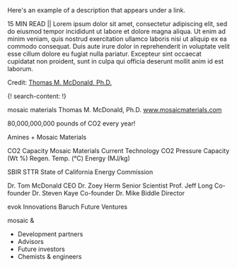 Here's an example of a description that appears under a link.

15 MIN READ || Lorem ipsum dolor sit amet, consectetur adipiscing elit, sed do eiusmod tempor incididunt ut labore et dolore magna aliqua. Ut enim ad minim veniam, quis nostrud exercitation ullamco laboris nisi ut aliquip ex ea commodo consequat. Duis aute irure dolor in reprehenderit in voluptate velit esse cillum dolore eu fugiat nulla pariatur. Excepteur sint occaecat cupidatat non proident, sunt in culpa qui officia deserunt mollit anim id est laborum.

Credit: [Thomas M. McDonald, Ph.D.](http://mosaicmaterials.com/)


{! search-content: !}

mosaic materials
Thomas M. McDonald, Ph.D.
www.mosaicmaterials.com

80,000,000,000 pounds of CO2 every year!

Amines + Mosaic Materials

CO2 Capacity
Mosaic Materials
Current Technology
CO2 Pressure
Capacity (Wt %)
Regen. Temp. (°C)
Energy (MJ/kg)

SBIR STTR
State of California Energy Commission

Dr. Tom McDonald CEO
Dr. Zoey Herm Senior Scientist
Prof. Jeff Long Co-founder
Dr. Steven Kaye Co-founder
Dr. Mike Biddle Director

evok Innovations
Baruch Future Ventures

mosaic
&
* Development partners
* Advisors
* Future investors
* Chemists & engineers
